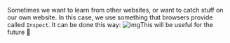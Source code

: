 Sometimes we want to learn from other websites, or want to catch stuff on our own website. In this case, we use something that browsers provide called `Inspect`. It can be done this way: ![img](https://lh6.googleusercontent.com/ggFCkdiMZ9aSTDdnQuYZ1U8K0l9O0u_mHYOjkuM3Rt2BVoh7iozq-NGUxPtFwAL9MF0lfZfRLX0-1T6EfynjVz1js0-GuMkSnIozXFM9o0CNA04MaEPPxSNHnH0nDAkFJ5BIa7oS=s0)This will be useful for the future 💙

